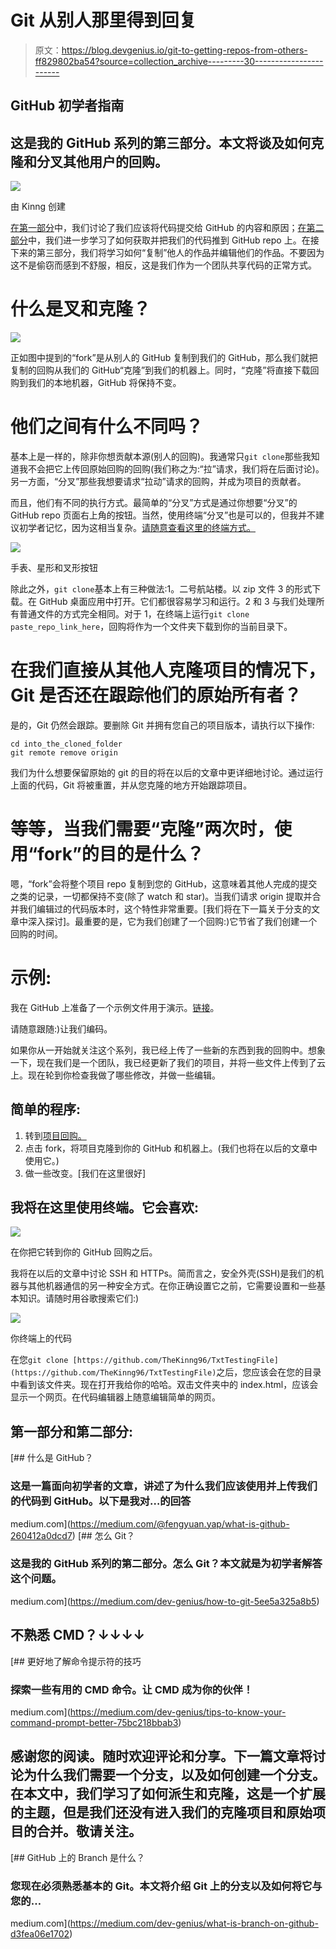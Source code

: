 # Git 从别人那里得到回复

> 原文：<https://blog.devgenius.io/git-to-getting-repos-from-others-ff829802ba54?source=collection_archive---------30----------------------->

## GitHub 初学者指南

## 这是我的 GitHub 系列的第三部分。本文将谈及如何克隆和分叉其他用户的回购。

![](img/2fc6f072f0c529a08cac9d6d5a08c611.png)

由 Kinng 创建

[在第一部分](https://medium.com/@fengyuan.yap/what-is-github-260412a0dcd7)中，我们讨论了我们应该将代码提交给 GitHub 的内容和原因；[在第二部分](https://medium.com/dev-genius/how-to-git-5ee5a325a8b5)中，我们进一步学习了如何获取并把我们的代码推到 GitHub repo 上。在接下来的第三部分，我们将学习如何“复制”他人的作品并编辑他们的作品。不要因为这不是偷窃而感到不舒服，相反，这是我们作为一个团队共享代码的正常方式。

# 什么是叉和克隆？

![](img/ddbfc6d304361a78773fbd22ee19dc10.png)

正如图中提到的“fork”是从别人的 GitHub 复制到我们的 GitHub，那么我们就把复制的回购从我们的 GitHub“克隆”到我们的机器上。同时，“克隆”将直接下载回购到我们的本地机器，GitHub 将保持不变。

# 他们之间有什么不同吗？

基本上是一样的，除非你想贡献本源(别人的回购)。我通常只`git clone`那些我知道我不会把它上传回原始回购的回购(我们称之为:“拉”请求，我们将在后面讨论)。另一方面，“分叉”那些我想要请求“拉动”请求的回购，并成为项目的贡献者。

而且，他们有不同的执行方式。最简单的“分叉”方式是通过你想要“分叉”的 GitHub repo 页面右上角的按钮。当然，使用终端“分叉”也是可以的，但我并不建议初学者记忆，因为这相当复杂。[请随意查看这里的终端方式。](https://help.github.com/en/github/getting-started-with-github/fork-a-repo)

![](img/528e0522f00127663e69f4ea5ae6e96b.png)

手表、星形和叉形按钮

除此之外，`git clone`基本上有三种做法:1。二号航站楼。以 zip 文件 3 的形式下载。在 GitHub 桌面应用中打开。它们都很容易学习和运行。2 和 3 与我们处理所有普通文件的方式完全相同。对于 1，在终端上运行`git clone paste_repo_link_here`，回购将作为一个文件夹下载到你的当前目录下。

# 在我们直接从其他人克隆项目的情况下，Git 是否还在跟踪他们的原始所有者？

是的，Git 仍然会跟踪。要删除 Git 并拥有您自己的项目版本，请执行以下操作:

```
cd into_the_cloned_folder
git remote remove origin
```

我们为什么想要保留原始的 git 的目的将在以后的文章中更详细地讨论。通过运行上面的代码，Git 将被重置，并从您克隆的地方开始跟踪项目。

# 等等，当我们需要“克隆”两次时，使用“fork”的目的是什么？

嗯，“fork”会将整个项目 repo 复制到您的 GitHub，这意味着其他人完成的提交之类的记录，一切都保持不变(除了 watch 和 star)。当我们请求 origin 提取并合并我们编辑过的代码版本时，这个特性非常重要。[我们将在下一篇关于分支的文章中深入探讨]。最重要的是，它为我们创建了一个回购:)它节省了我们创建一个回购的时间。

# 示例:

我在 GitHub 上准备了一个示例文件用于演示。[链接](https://github.com/TheKinng96/TxtTestingFile)。

请随意跟随:)让我们编码。

如果你从一开始就关注这个系列，我已经上传了一些新的东西到我的回购中。想象一下，现在我们是一个团队，我已经更新了我们的项目，并将一些文件上传到了云上。现在轮到你检查我做了哪些修改，并做一些编辑。

## 简单的程序:

1.  转到[项目回购。](https://github.com/TheKinng96/TxtTestingFile)
2.  点击 fork，将项目克隆到你的 GitHub 和机器上。(我们也将在以后的文章中使用它。)
3.  做一些改变。[我们在这里很好]

## 我将在这里使用终端。它会喜欢:

![](img/4a57a211fc60635655e1ccdff7536024.png)

在你把它转到你的 GitHub 回购之后。

我将在以后的文章中讨论 SSH 和 HTTPs。简而言之，安全外壳(SSH)是我们的机器与其他机器通信的另一种安全方式。在你正确设置它之前，它需要设置和一些基本知识。请随时用谷歌搜索它们:)

![](img/24230b93d25d9c16aa8ef63290a4db11.png)

你终端上的代码

在您`git clone [https://github.com/TheKinng96/TxtTestingFile](https://github.com/TheKinng96/TxtTestingFile)`之后，您应该会在您的目录中看到该文件夹。现在打开我给你的哈哈。双击文件夹中的 index.html，应该会显示一个网页。在代码编辑器上随意编辑简单的网页。

## 第一部分和第二部分:

[](https://medium.com/@fengyuan.yap/what-is-github-260412a0dcd7) [## 什么是 GitHub？

### 这是一篇面向初学者的文章，讲述了为什么我们应该使用并上传我们的代码到 GitHub。以下是我对…的回答

medium.com](https://medium.com/@fengyuan.yap/what-is-github-260412a0dcd7) [](https://medium.com/dev-genius/how-to-git-5ee5a325a8b5) [## 怎么 Git？

### 这是我的 GitHub 系列的第二部分。怎么 Git？本文就是为初学者解答这个问题。

medium.com](https://medium.com/dev-genius/how-to-git-5ee5a325a8b5) 

## 不熟悉 CMD？↓↓↓↓

[](https://medium.com/dev-genius/tips-to-know-your-command-prompt-better-75bc218bbab3) [## 更好地了解命令提示符的技巧

### 探索一些有用的 CMD 命令。让 CMD 成为你的伙伴！

medium.com](https://medium.com/dev-genius/tips-to-know-your-command-prompt-better-75bc218bbab3) 

## 感谢您的阅读。随时欢迎评论和分享。下一篇文章将讨论为什么我们需要一个分支，以及如何创建一个分支。在本文中，我们学习了如何派生和克隆，这是一个扩展的主题，但是我们还没有进入我们的克隆项目和原始项目的合并。敬请关注。

[](https://medium.com/dev-genius/what-is-branch-on-github-d3fea06e1702) [## GitHub 上的 Branch 是什么？

### 您现在必须熟悉基本的 Git。本文将介绍 Git 上的分支以及如何将它与您的…

medium.com](https://medium.com/dev-genius/what-is-branch-on-github-d3fea06e1702)
